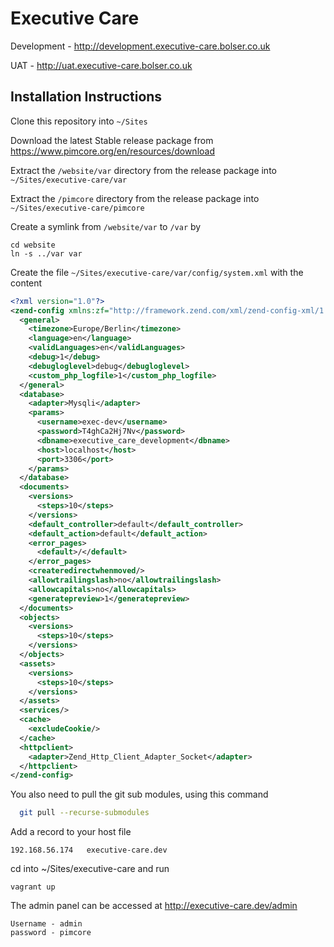 # Executive Care

Development - http://development.executive-care.bolser.co.uk

UAT - http://uat.executive-care.bolser.co.uk

## Installation Instructions

Clone this repository into `~/Sites`

Download the latest Stable release package from https://www.pimcore.org/en/resources/download

Extract the `/website/var` directory from the release package into `~/Sites/executive-care/var`

Extract the `/pimcore` directory from the release package into `~/Sites/executive-care/pimcore`

Create a symlink from `/website/var` to `/var` by

```
cd website
ln -s ../var var
```

Create the file `~/Sites/executive-care/var/config/system.xml` with the content

```XML
<?xml version="1.0"?>
<zend-config xmlns:zf="http://framework.zend.com/xml/zend-config-xml/1.0/">
  <general>
    <timezone>Europe/Berlin</timezone>
    <language>en</language>
    <validLanguages>en</validLanguages>
    <debug>1</debug>
    <debugloglevel>debug</debugloglevel>
    <custom_php_logfile>1</custom_php_logfile>
  </general>
  <database>
    <adapter>Mysqli</adapter>
    <params>
      <username>exec-dev</username>
      <password>T4ghCa2Hj7Nv</password>
      <dbname>executive_care_development</dbname>
      <host>localhost</host>
      <port>3306</port>
    </params>
  </database>
  <documents>
    <versions>
      <steps>10</steps>
    </versions>
    <default_controller>default</default_controller>
    <default_action>default</default_action>
    <error_pages>
      <default>/</default>
    </error_pages>
    <createredirectwhenmoved/>
    <allowtrailingslash>no</allowtrailingslash>
    <allowcapitals>no</allowcapitals>
    <generatepreview>1</generatepreview>
  </documents>
  <objects>
    <versions>
      <steps>10</steps>
    </versions>
  </objects>
  <assets>
    <versions>
      <steps>10</steps>
    </versions>
  </assets>
  <services/>
  <cache>
    <excludeCookie/>
  </cache>
  <httpclient>
    <adapter>Zend_Http_Client_Adapter_Socket</adapter>
  </httpclient>
</zend-config>

```

You also need to pull the git sub modules, using this command

```bash
  git pull --recurse-submodules
```

Add a record to your host file

```
192.168.56.174   executive-care.dev
```

cd into ~/Sites/executive-care and run
```
vagrant up
```

The admin panel can be accessed at http://executive-care.dev/admin

```
Username - admin
password - pimcore
```
